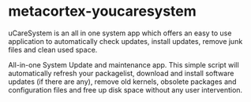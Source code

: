 # metacortex-youcaresystem

uCareSystem is an all in one system app which offers an easy to use application to automatically check updates, install updates, remove junk files and clean used space.

All-in-one System Update and maintenance app. This simple script will automatically refresh your packagelist, download and install software updates (if there are any), remove old kernels, obsolete packages and configuration files and free up disk space without any user intervention.
